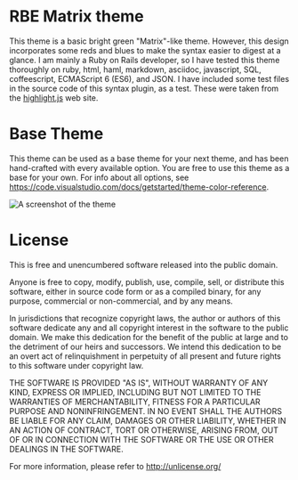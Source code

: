 # RBE Matrix theme

This theme is a basic bright green "Matrix"-like theme. However, this design incorporates some reds and blues to make
the syntax easier to digest at a  glance. I am mainly a Ruby on Rails developer, so I have tested this theme thoroughly
on ruby, html, haml, markdown, asciidoc, javascript, SQL, coffeescript, ECMAScript 6 (ES6), and JSON. I have included some
test files in the source code of this syntax plugin, as a test. These were taken from the [highlight.js](http://hightlightjs.org) web site. 

# Base Theme
This theme can be used as a base theme for your next theme, and has been hand-crafted with every available option. You are free to use this theme as a base for your own. For info about all options, see https://code.visualstudio.com/docs/getstarted/theme-color-reference.

![A screenshot of the theme](https://raw.githubusercontent.com/skamansam/vscode-rbe-matrix-syntax/master/rbe-matrix-theme.gif)

# License
This is free and unencumbered software released into the public domain.

Anyone is free to copy, modify, publish, use, compile, sell, or
distribute this software, either in source code form or as a compiled
binary, for any purpose, commercial or non-commercial, and by any
means.

In jurisdictions that recognize copyright laws, the author or authors
of this software dedicate any and all copyright interest in the
software to the public domain. We make this dedication for the benefit
of the public at large and to the detriment of our heirs and
successors. We intend this dedication to be an overt act of
relinquishment in perpetuity of all present and future rights to this
software under copyright law.

THE SOFTWARE IS PROVIDED "AS IS", WITHOUT WARRANTY OF ANY KIND,
EXPRESS OR IMPLIED, INCLUDING BUT NOT LIMITED TO THE WARRANTIES OF
MERCHANTABILITY, FITNESS FOR A PARTICULAR PURPOSE AND NONINFRINGEMENT.
IN NO EVENT SHALL THE AUTHORS BE LIABLE FOR ANY CLAIM, DAMAGES OR
OTHER LIABILITY, WHETHER IN AN ACTION OF CONTRACT, TORT OR OTHERWISE,
ARISING FROM, OUT OF OR IN CONNECTION WITH THE SOFTWARE OR THE USE OR
OTHER DEALINGS IN THE SOFTWARE.

For more information, please refer to http://unlicense.org/
